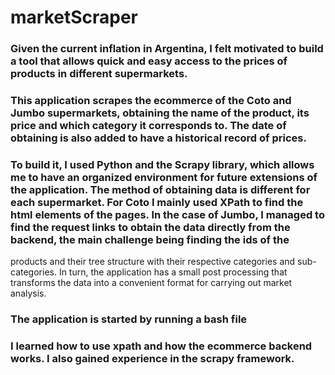 # marketScraper
### Given the current inflation in Argentina, I felt motivated to build a tool that allows quick and easy access to the prices of products in different supermarkets.

### This application scrapes the ecommerce of the Coto and Jumbo supermarkets, obtaining the name of the product, its price and which category it corresponds to. The date of obtaining is also added to have a historical record of prices.
### To build it, I used Python and the Scrapy library, which allows me to have an organized environment for future extensions of the application. The method of obtaining data is different for each supermarket. For Coto I mainly used XPath to find the html elements of the pages. In the case of Jumbo, I managed to find the request links to obtain the data directly from the backend, the main challenge being finding the ids of the
products and their tree structure with their respective categories and sub-categories.
In turn, the application has a small post processing that transforms the data into a convenient format for carrying out market analysis.

### The application is started by running a bash file

### I learned how to use xpath and how the ecommerce backend works. I also gained experience in the scrapy framework.
